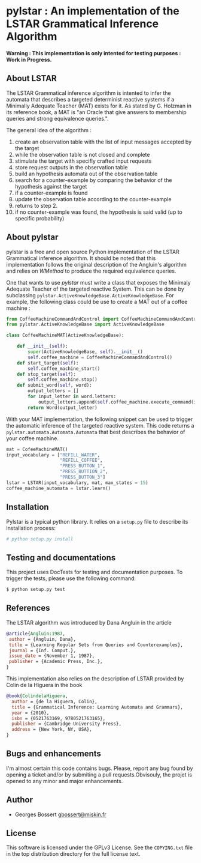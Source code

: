 # pylstar : An implementation of the LSTAR Grammatical Inference Algorithm

**Warning : This implementation is only intented for testing purposes : Work in Progress.**

## About  LSTAR
The LSTAR Grammatical inference algorithm is intented to infer the automata that describes a targeted determinist reactive systems if a Minimally Adequate Teacher (MAT) exists for it.
As stated by G. Holzman in its reference book, a MAT is "an Oracle that give answers to membership queries and strong equivalence queries.".

The general idea of the algorithm :
1. create an observation table with the list of input messages accepted by the target
2. while the observation table is not closed and complete
  1. stimulate the target with specifly crafted input requests
  2. store request outputs in the observation table
3. build an hypothesis automata out of the observation table
3. search for a counter-example by comparing the behavior of the hypothesis against the target
4. if a counter-example is found
  1. update the observation table according to the counter-example
  2. returns to step 2.
5. if no counter-example was found, the hypothesis is said valid (up to specific probability)

## About pylstar
pylstar is a free and open source Python implementation of the LSTAR Grammatical inference algorithm.
It should be noted that this implementation follows the original description of the Angluin's algorithm and relies on *WMethod* to produce the required equivalence queries.

One that wants to use *pylstar* must write a class that exposes the Minimaly Adequate Teacher of the targeted reactive System. This can be done by subclassing `pylstar.ActiveKnowledgeBase.ActiveKnowledgeBase`. For example, the following class could be use to create a MAT out of a coffee machine :
```python
from CoffeeMachineCommandAndControl import CoffeeMachineCommandAndControl
from pylstar.ActiveKnowledgeBase import ActiveKnowledgeBase

class CoffeeMachineMAT(ActiveKnowledgeBase):

    def __init__(self):
        super(ActiveKnowledgeBase, self).__init__()        
        self.coffee_machine = CoffeeMachineCommandAndControl()
    def start_target(self):
        self.coffee_machine_start()
    def stop_target(self):
        self.coffee_machine.stop()
    def submit_word(self, word):
        output_letters = []
        for input_letter in word.letters:
            output_letters.append(self.coffee_machine.execute_command(input_letter))
        return Word(output_letter)
```

With your MAT implementation, the following snippet can be used to trigger the automatic inference of the targeted reactive system. This code returns a `pylstar.automata.Automata.Automata` that best describes the behavior of your coffee machine.

```python
mat = CofeeMachineMAT()
input_vocabulary = ["REFILL_WATER", 
                    "REFILL_COFFEE", 
                    "PRESS_BUTTON_1", 
                    "PRESS_BUTTION_2", 
                    "PRESS_BUTTON_3"]
lstar = LSTAR(input_vocabulary, mat, max_states = 15)
coffee_machine_automata = lstar.learn()
```

## Installation

Pylstar is a typical python library. It relies on a `setup.py` file to describe its installation process:
```bash
# python setup.py install 
```

## Testing and documentations

This project uses DocTests for testing and documentation purposes.
To trigger the tests, please use the following command:

```bash
$ python setup.py test
```

## References

The LSTAR algorithm was introduced by Dana Angluin in the article
```bibtex
@article{Angluin:1987,
 author = {Angluin, Dana},
 title = {Learning Regular Sets from Queries and Counterexamples},
 journal = {Inf. Comput.},
 issue_date = {November 1, 1987},
 publisher = {Academic Press, Inc.},
} 
```

This implementation also relies on the description of LSTAR provided by Colin de la Higuera in the book
```bibtex
@book{ColindelaHiguera,
  author = {de la Higuera, Colin},
  title = {Grammatical Inference: Learning Automata and Grammars},
  year = {2010},
  isbn = {0521763169, 9780521763165},
  publisher = {Cambridge University Press},
  address = {New York, NY, USA},
}
```

## Bugs and enhancements

I'm almost certain this code contains bugs. Please, report any bug found by opening a ticket and/or by submiting a pull requests.Obvisouly, the projet is opened to any minor and major enhancements.

## Author

* Georges Bossert <gbossert@miskin.fr>

## License

This software is licensed under the GPLv3 License. See the ``COPYING.txt`` file
in the top distribution directory for the full license text.
